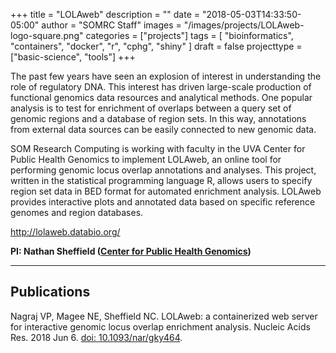 +++
title = "LOLAweb"
description = ""
date = "2018-05-03T14:33:50-05:00"
author = "SOMRC Staff"
images = "/images/projects/LOLAweb-logo-square.png"
categories = ["projects"]
tags = [
  "bioinformatics",
  "containers",
  "docker",
  "r",
  "cphg",
  "shiny"
]
draft = false
projecttype = ["basic-science", "tools"]
+++

The past few years have seen an explosion of interest in understanding the role of regulatory DNA. This interest has driven large-scale production of functional genomics data resources and analytical methods. One popular analysis is to test for enrichment of overlaps between a query set of genomic regions and a database of region sets. In this way, annotations from external data sources can be easily connected to new genomic data.

SOM Research Computing is working with faculty in the UVA Center for Public Health Genomics to implement LOLAweb, an online tool for performing genomic locus overlap annotations and analyses. This project, written in the statistical programming language R, allows users to specify region set data in BED format for automated enrichment analysis. LOLAweb provides interactive plots and annotated data based on specific reference genomes and region databases. 

<http://lolaweb.databio.org/>

**PI: Nathan Sheffield ([Center for Public Health Genomics](https://med.virginia.edu/cphg/))**

---

## Publications

Nagraj VP, Magee NE, Sheffield NC. LOLAweb: a containerized web server for
interactive genomic locus overlap enrichment analysis. Nucleic Acids Res. 2018
Jun 6. [doi: 10.1093/nar/gky464](https://doi.org/10.1093/nar/gky464).